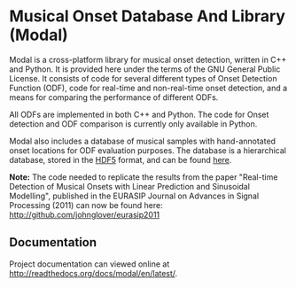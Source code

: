 Musical Onset Database And Library (Modal)
==========================================

Modal is a cross-platform library for musical onset detection, written in C++ and Python.
It is provided here under the terms of the GNU General Public License.
It consists of code for several different types of Onset Detection Function (ODF), code for
real-time and non-real-time onset detection, and a means for comparing the performance of
different ODFs.

All ODFs are implemented in both C++ and Python. The code for Onset detection and ODF comparison
is currently only available in Python.

Modal also includes a database of musical samples with hand-annotated onset locations for ODF 
evaluation purposes. The database is a hierarchical database, stored in the [HDF5](http://www.hdfgroup.org/HDF5/) format,
and can be found [here](https://drive.google.com/file/d/1NA_QZ7r8fpl6xqmnCvPArv5Zo-70GFu9/view?usp=sharing).

**Note:** The code needed to replicate the results from the paper
"Real-time Detection of Musical Onsets with Linear Prediction and Sinusoidal Modelling", published
in the EURASIP Journal on Advances in Signal Processing (2011) can now be found here:
http://github.com/johnglover/eurasip2011


Documentation
-------------

Project documentation can viewed online at http://readthedocs.org/docs/modal/en/latest/.

